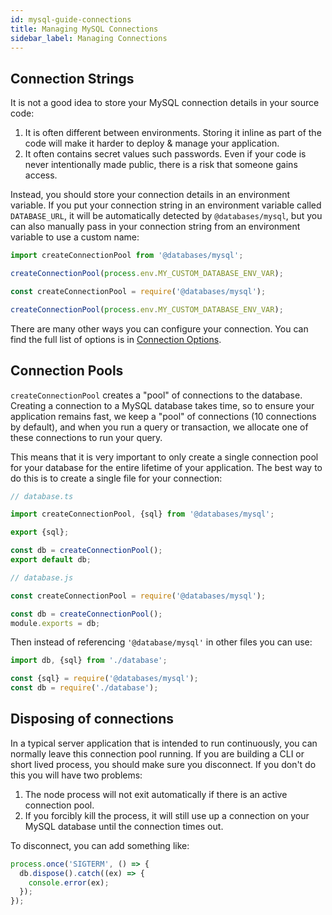 ```yaml
---
id: mysql-guide-connections
title: Managing MySQL Connections
sidebar_label: Managing Connections
---
```


## Connection Strings

It is not a good idea to store your MySQL connection details in your source code:

1. It is often different between environments. Storing it inline as part of the code will make it harder to deploy & manage your application.
1. It often contains secret values such passwords. Even if your code is never intentionally made public, there is a risk that someone gains access.

Instead, you should store your connection details in an environment variable. If you put your connection string in an environment variable called `DATABASE_URL`, it will be automatically detected by `@databases/mysql`, but you can also manually pass in your connection string from an environment variable to use a custom name:

```typescript
import createConnectionPool from '@databases/mysql';

createConnectionPool(process.env.MY_CUSTOM_DATABASE_ENV_VAR);
```

```javascript
const createConnectionPool = require('@databases/mysql');

createConnectionPool(process.env.MY_CUSTOM_DATABASE_ENV_VAR);
```

There are many other ways you can configure your connection. You can find the full list of options is in [Connection Options](mysql-options.md).

## Connection Pools

`createConnectionPool` creates a "pool" of connections to the database. Creating a connection to a MySQL database takes time, so to ensure your application remains fast, we keep a "pool" of connections (10 connections by default), and when you run a query or transaction, we allocate one of these connections to run your query.

This means that it is very important to only create a single connection pool for your database for the entire lifetime of your application. The best way to do this is to create a single file for your connection:

```typescript
// database.ts

import createConnectionPool, {sql} from '@databases/mysql';

export {sql};

const db = createConnectionPool();
export default db;
```

```javascript
// database.js

const createConnectionPool = require('@databases/mysql');

const db = createConnectionPool();
module.exports = db;
```

Then instead of referencing `'@database/mysql'` in other files you can use:

```typescript
import db, {sql} from './database';
```

```javascript
const {sql} = require('@databases/mysql');
const db = require('./database');
```

## Disposing of connections

In a typical server application that is intended to run continuously, you can normally leave this connection pool running. If you are building a CLI or short lived process, you should make sure you disconnect. If you don't do this you will have two problems:

1. The node process will not exit automatically if there is an active connection pool.
2. If you forcibly kill the process, it will still use up a connection on your MySQL database until the connection times out.

To disconnect, you can add something like:

```typescript
process.once('SIGTERM', () => {
  db.dispose().catch((ex) => {
    console.error(ex);
  });
});
```
